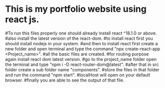 # This is my portfolio website using react js.
#To run this files properly one should already install react ^18.1.0 or above.
#also install the latest version of the react-dom.
#to install react first you should install nodejs in your system.
#and then to install react first create a new folder and open terminal and type the command "npx create-react-app <Project_name>".
#all the basic files are created.
#for routing purpose again install react dom latest version.
#go to the project_name folder open the terminal and type "npm i -D react-router-dom@latest".
#after that in src folder create a sub folder name "components".
#store the files in that folder and run the command "npm start".
#localHost will open on your default browser.
#finally you are able to see the output of that file.

